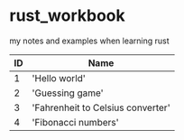 # rust_workbook
my notes and examples when learning rust

| ID | Name                               |
|----|------------------------------------|
| 1  | 'Hello world'                      |
| 2  | 'Guessing game'                    |
| 3  | 'Fahrenheit to Celsius converter'  |
| 4  | 'Fibonacci numbers'                |
